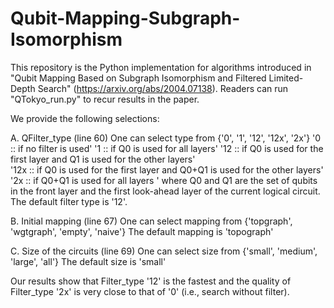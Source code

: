 # Qubit-Mapping-Subgraph-Isomorphism
This repository is the Python implementation for algorithms introduced in "Qubit Mapping Based on Subgraph Isomorphism and Filtered Limited-Depth Search" (https://arxiv.org/abs/2004.07138). Readers can run "QTokyo_run.py" to recur results in the paper.

We provide the following selections:

A. QFilter_type (line 60)
	One can select type from {'0', '1', '12', '12x', '2x'}
		 '0 :: if no filter is used'
		 '1 :: if Q0 is used for all layers'
		'12 :: if Q0 is used for the first layer and Q1 is used for the other layers'			
	       '12x :: if Q0 is used for the first layer and Q0+Q1 is used for the other layers'
		'2x :: if Q0+Q1 is used for all layers '
	where Q0 and Q1 are the set of qubits in the front layer and the first look-ahead layer of the current logical circuit.
	The default filter type is '12'. 

B. Initial mapping (line 67)
	One can select mapping from {'topgraph', 'wgtgraph', 'empty', 'naive'}
	The default mapping is 'topograph'

C. Size of the circuits (line 69)
	One can select size from {'small', 'medium', 'large', 'all'}
	The default size is 'small'

Our results show that Filter_type '12' is the fastest and the quality of Filter_type '2x' is very close to that of '0' (i.e., search without filter).
